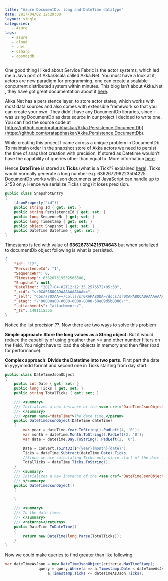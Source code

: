 ```yaml
---
title: "Azure DocumentDb: long and DateTime datatype"
date: 2017/04/02 12:29:00
layout: single
categories: 
   - Azure
tags:
   - azure
   - cloud
   - .net
   - csharp
   - cosmosdb
---
```


One good thing i liked about Service Fabric is the actor systems, which led me a Java port of Akka/Scala called Akka.Net. You must have a look at it, actors are new paradigm for programming, one can create a scalable concurrent distributed system within minutes. This blog isn’t about Akka.Net , they have got great documentation about it [here](http://getakka.net/docs/).

Akka.Net has a persistence layer, to store actor states, which works with most data sources and also comes with extensible framework so that you can create your own. They didn’t have any DocumentDb libraries, since i was using DocumentDb as data source in our project I decided to write one. You can find the source code at [https://github.com/pratapbhaskar/Akka.Persistence.DocumentDb](https://github.com/pratapbhaskar/Akka.Persistence.DocumentDb).

While creating this project I came across a unique problem in DocumentDb. To maintain order in the snapshot store of Akka actors we need to persist the time of snapshot creation with precision, If stored as Datetime wouldn’t have the capability of queries other than equal to. More information [here](https://azure.microsoft.com/en-in/blog/working-with-dates-in-azure-documentdb-4/).

Hence **DateTime** is stored as **Ticks** (what is a Tick?? explained [here](http://stackoverflow.com/questions/9644608/datetime-ticks-in-net-its-usage-and-why-it-is-used)).  Ticks would normally generate a long number e.g. 636267296223504225. DocumentDb works with Json documents and JavaScript can handle up to 2^53 only. Hence we serialize Ticks (long) it loses precision.

```csharp
public class SnapshotEntry
{
    [JsonProperty("id")]
    public string Id { get; set; }
    public string PersistenceId { get; set; }
    public long SequenceNr { get; set; }
    public long Timestamp { get; set; }
    public object Snapshot { get; set; }
    public DateTime DateTime { get; set; }
}
```

Timestamp is fed with value of **636267314215174643** but when serialized to documentDb object following is what is persisted.

```json
{
    "id": "12",
    "PersistenceId": "1",
    "SequenceNr": 0,
    "Timestamp": 636267319552566500,
    "Snapshot": null,
    "DateTime": "2017-04-02T12:12:35.2576572+05:30",
    "_rid": "sr0XAPA8OQADAAAAAAAAAA==",
    "_self": "dbs/sr0XAA==/colls/sr0XAPA8OQA=/docs/sr0XAPA8OQADAAAAAAAAAA==/",
    "_etag": "\"00000a00-0000-0000-0000-58e09d5b0000\"",
    "_attachments": "attachments/",
    "_ts": 1491115355
}
```

Notice the list precision ??. Now there are two ways to solve this problem

**Simple approach: Store the long values as a String object.** But it would reduce the capability of using greather than >= and other number filters on the field. You might have to load the objects in memory and then filter (bad for performance).

**Complex approach: Divide the Datetime into two parts.** First part the date in yyyymmdd format and second one in Ticks starting from day start.

```csharp
public class DateTimeJsonObject
{
    public int Date { get; set; }
    public long Ticks { get; set; }
    public string TotalTicks { get; set; }

    /// <summary>
    /// Initializes a new instance of the <see cref="DateTimeJsonObject"/> class.
    /// </summary>
    /// <param name="dateTime">The date time.</param>
    public DateTimeJsonObject(DateTime dateTime)
    {
        var year = dateTime.Year.ToString().PadLeft(4, '0');
        var month = dateTime.Month.ToString().PadLeft(2, '0');
        var date = dateTime.Day.ToString().PadLeft(2, '0');

        Date = Convert.ToInt32($"{year}{month}{date}");
        Ticks = dateTime.Subtract(dateTime.Date).Ticks;
        //Since we are calculating Ticks only since start of the date it would be less than 2^53 which is json stored
        TotalTicks = dateTime.Ticks.ToString();
    }
    /// <summary>
    /// Initializes a new instance of the <see cref="DateTimeJsonObject"/> class.
    /// </summary>
    public DateTimeJsonObject()
    {

    }

    /// <summary>
    /// To the date time.
    /// </summary>
    /// <returns></returns>
    public DateTime ToDateTime()
    {
        return new DateTime(long.Parse(TotalTicks));
    }
}
```

Now we could make queries to find greater than like following

```csharp
var dateTimeAsJson = new DateTimeJsonObject(criteria.MaxTimeStamp);
               query = query.Where(a => a.Timestamp.Date < dateTimeAsJson.Date || 
                   a.Timestamp.Ticks <= dateTimeAsJson.Ticks);
```